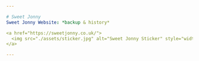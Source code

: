 ```yaml
---

# Sweet Jonny
Sweet Jonny Website: *backup & history*

<a href="https://sweetjonny.co.uk/">
  <img src="./assets/sticker.jpg" alt="Sweet Jonny Sticker" style="width:150px;">
</a>

---
```

